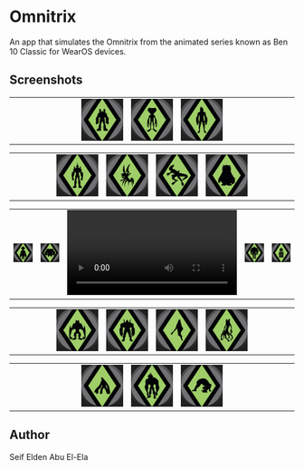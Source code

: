 # Omnitrix
An app that simulates the Omnitrix from the animated series known as Ben 10 Classic for WearOS devices.

## Screenshots
<table align="center">
  <tr>
  <td width=23.75%>
    <td>
      <img src="screenshots/2.png">
      <td>
      <img src="screenshots/3.png">
      <td>
      <img src="screenshots/4.png">
      <td width=23.75%>
  </tr>
</table>

<table align="center">
  <tr>
  <td width=15%>
    <td>
      <img src="screenshots/5.png">
      <td>
      <img src="screenshots/6.png">
      <td>
      <img src="screenshots/7.png">
      <td>
      <img src="screenshots/8.png">
      <td width=15%>
  </tr>
</table>

<table align="center">
  <tr>
    <td>
      <img src="screenshots/9.png">
      <td>
      <img src="screenshots/10.png">
      <td width=30%>
      <video src="https://user-images.githubusercontent.com/101604949/205264048-a26eec0b-6d9c-4634-b556-d80abc738fd7.webm"></video>
      <td>
      <img src="screenshots/12.png">
      <td>
      <img src="screenshots/13.png">
  </tr>
</table>

<table align="center">
  <tr>
  <td width=15%>
    <td>
      <img src="screenshots/14.png">
      <td>
      <img src="screenshots/15.png">
      <td>
      <img src="screenshots/16.png">
      <td>
      <img src="screenshots/17.png">
      <td width=15%>
  </tr>
</table>

<table align="center">
  <tr>
  <td width=23.75%>
    <td>
      <img src="screenshots/18.png">
      <td>
      <img src="screenshots/19.png">
      <td>
      <img src="screenshots/20.png">
      <td width=23.75%>
  </tr>
</table>

## Author
Seif Elden Abu El-Ela
